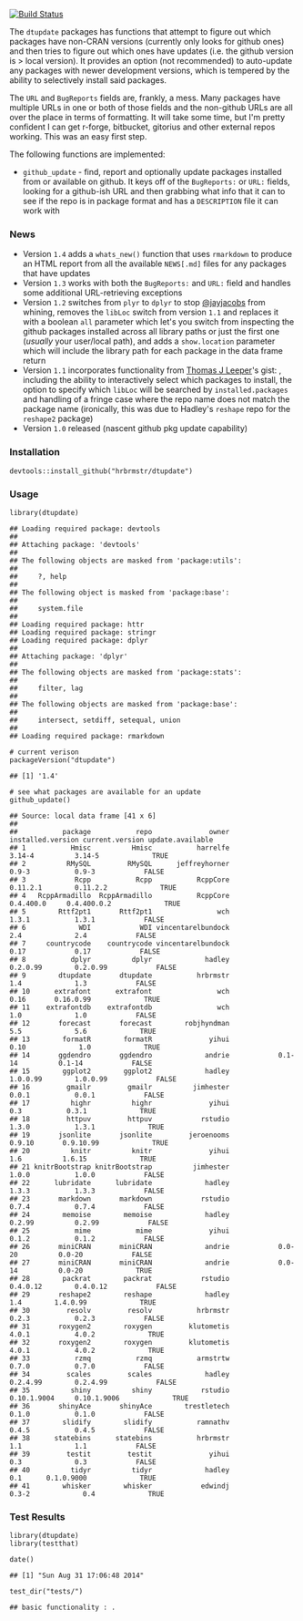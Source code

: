 [![Build Status](https://travis-ci.org/hrbrmstr/dtupdate.png)](https://travis-ci.org/hrbrmstr/dtupdate)

The `dtupdate` packages has functions that attempt to figure out which packages have non-CRAN versions (currently only looks for github ones) and then tries to figure out which ones have updates (i.e. the github version is \> local version). It provides an option (not recommended) to auto-update any packages with newer development versions, which is tempered by the ability to selectively install said packages.

The `URL` and `BugReports` fields are, frankly, a mess. Many packages have multiple URLs in one or both of those fields and the non-github URLs are all over the place in terms of formatting. It will take some time, but I'm pretty confident I can get r-forge, bitbucket, gitorius and other external repos working. This was an easy first step.

The following functions are implemented:

-   `github_update` - find, report and optionally update packages installed from or available on github. It keys off of the `BugReports:` or `URL:` fields, looking for a github-ish URL and then grabbing what info that it can to see if the repo is in package format and has a `DESCRIPTION` file it can work with

### News

-   Version `1.4` adds a `whats_new()` function that uses `rmarkdown` to produce an HTML report from all the available `NEWS[.md]` files for any packages that have updates
-   Version `1.3` works with both the `BugReports:` and `URL:` field and handles some additional URL-retrieving exceptions
-   Version `1.2` switches from `plyr` to `dplyr` to stop [@jayjacobs](<http://twitter.com/jayjacobs>) from whining, removes the `libLoc` switch from version `1.1` and replaces it with a boolean `all` parameter which let's you switch from inspecting the github packages installed across all library paths or just the first one (*usually* your user/local path), and adds a `show.location` parameter which will include the library path for each package in the data frame return
-   Version `1.1` incorporates functionality from [Thomas J Leeper](http://twitter.com/thosjleeper)'s gist: , including the ability to interactively select which packages to install, the option to specify which `libLoc` will be searched by `installed.packages` and handling of a fringe case where the repo name does not match the package name (ironically, this was due to Hadley's `reshape` repo for the `reshape2` package)
-   Version `1.0` released (nascent github pkg update capability)

### Installation

``` {.r}
devtools::install_github("hrbrmstr/dtupdate")
```

### Usage

``` {.r}
library(dtupdate)
```

    ## Loading required package: devtools
    ## 
    ## Attaching package: 'devtools'
    ## 
    ## The following objects are masked from 'package:utils':
    ## 
    ##     ?, help
    ## 
    ## The following object is masked from 'package:base':
    ## 
    ##     system.file
    ## 
    ## Loading required package: httr
    ## Loading required package: stringr
    ## Loading required package: dplyr
    ## 
    ## Attaching package: 'dplyr'
    ## 
    ## The following objects are masked from 'package:stats':
    ## 
    ##     filter, lag
    ## 
    ## The following objects are masked from 'package:base':
    ## 
    ##     intersect, setdiff, setequal, union
    ## 
    ## Loading required package: rmarkdown

``` {.r}
# current verison
packageVersion("dtupdate")
```

    ## [1] '1.4'

``` {.r}
# see what packages are available for an update
github_update()
```

    ## Source: local data frame [41 x 6]
    ## 
    ##           package           repo              owner installed.version current.version update.available
    ## 1           Hmisc          Hmisc           harrelfe            3.14-4          3.14-5             TRUE
    ## 2          RMySQL         RMySQL      jeffreyhorner             0.9-3           0.9-3            FALSE
    ## 3            Rcpp           Rcpp           RcppCore          0.11.2.1        0.11.2.2             TRUE
    ## 4   RcppArmadillo  RcppArmadillo           RcppCore         0.4.400.0     0.4.400.0.2             TRUE
    ## 5        Rttf2pt1       Rttf2pt1                wch             1.3.1           1.3.1            FALSE
    ## 6             WDI            WDI vincentarelbundock               2.4             2.4            FALSE
    ## 7     countrycode    countrycode vincentarelbundock              0.17            0.17            FALSE
    ## 8           dplyr          dplyr             hadley          0.2.0.99        0.2.0.99            FALSE
    ## 9        dtupdate       dtupdate           hrbrmstr               1.4             1.3            FALSE
    ## 10      extrafont      extrafont                wch              0.16       0.16.0.99             TRUE
    ## 11    extrafontdb    extrafontdb                wch               1.0             1.0            FALSE
    ## 12       forecast       forecast        robjhyndman               5.5             5.6             TRUE
    ## 13        formatR        formatR              yihui              0.10             1.0             TRUE
    ## 14       ggdendro       ggdendro             andrie            0.1-14          0.1-14            FALSE
    ## 15        ggplot2        ggplot2             hadley          1.0.0.99        1.0.0.99            FALSE
    ## 16         gmailr         gmailr          jimhester             0.0.1           0.0.1            FALSE
    ## 17          highr          highr              yihui               0.3           0.3.1             TRUE
    ## 18         httpuv         httpuv            rstudio             1.3.0           1.3.1             TRUE
    ## 19       jsonlite       jsonlite         jeroenooms            0.9.10       0.9.10.99             TRUE
    ## 20          knitr          knitr              yihui               1.6          1.6.15             TRUE
    ## 21 knitrBootstrap knitrBootstrap          jimhester             1.0.0           1.0.0            FALSE
    ## 22      lubridate      lubridate             hadley             1.3.3           1.3.3            FALSE
    ## 23       markdown       markdown            rstudio             0.7.4           0.7.4            FALSE
    ## 24        memoise        memoise             hadley            0.2.99          0.2.99            FALSE
    ## 25           mime           mime              yihui             0.1.2           0.1.2            FALSE
    ## 26       miniCRAN       miniCRAN             andrie            0.0-20          0.0-20            FALSE
    ## 27       miniCRAN       miniCRAN             andrie            0.0-14          0.0-20             TRUE
    ## 28        packrat        packrat            rstudio          0.4.0.12        0.4.0.12            FALSE
    ## 29       reshape2        reshape             hadley               1.4        1.4.0.99             TRUE
    ## 30         resolv         resolv           hrbrmstr             0.2.3           0.2.3            FALSE
    ## 31       roxygen2        roxygen         klutometis             4.0.1           4.0.2             TRUE
    ## 32       roxygen2        roxygen         klutometis             4.0.1           4.0.2             TRUE
    ## 33           rzmq           rzmq           armstrtw             0.7.0           0.7.0            FALSE
    ## 34         scales         scales             hadley          0.2.4.99        0.2.4.99            FALSE
    ## 35          shiny          shiny            rstudio       0.10.1.9004     0.10.1.9006             TRUE
    ## 36       shinyAce       shinyAce        trestletech             0.1.0           0.1.0            FALSE
    ## 37        slidify        slidify           ramnathv             0.4.5           0.4.5            FALSE
    ## 38      statebins      statebins           hrbrmstr               1.1             1.1            FALSE
    ## 39         testit         testit              yihui               0.3             0.3            FALSE
    ## 40          tidyr          tidyr             hadley               0.1      0.1.0.9000             TRUE
    ## 41        whisker        whisker            edwindj             0.3-2             0.4             TRUE

### Test Results

``` {.r}
library(dtupdate)
library(testthat)

date()
```

    ## [1] "Sun Aug 31 17:06:48 2014"

``` {.r}
test_dir("tests/")
```

    ## basic functionality : .
